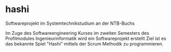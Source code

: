 # hashi
Softwareprojekt im Systemtechnikstudium an der NTB-Buchs

Im Zuge des Softwareengineering Kurses im zweiten Semesters des Profilmodules Ingenieurinformatik wird ein Softwareprojekt erstellt
Ziel ist es das bekannte Spiel "Hashi" mittels der Scrum Methodik zu programmieren.
